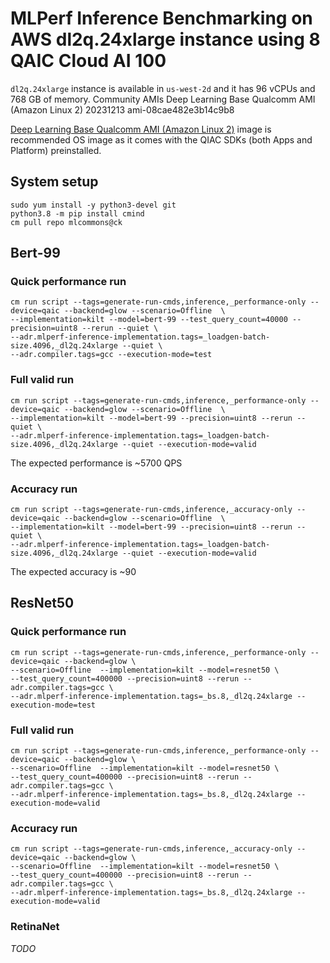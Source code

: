 # MLPerf Inference Benchmarking on AWS dl2q.24xlarge instance using 8 QAIC Cloud AI 100

`dl2q.24xlarge` instance is available in `us-west-2d` and it has 96 vCPUs and 768 GB of memory. 
Community AMIs
Deep Learning Base Qualcomm AMI (Amazon Linux 2) 20231213
ami-08cae482e3b14c9b8

[Deep Learning Base Qualcomm AMI (Amazon Linux 2)](https://us-west-2.console.aws.amazon.com/ec2/v2/home?region=us-west-2#Images:visibility=public-images;imageId=ami-0287712deef96ecc6) image is recommended OS image as it comes with the QIAC SDKs (both Apps and Platform) preinstalled. 


## System setup
```
sudo yum install -y python3-devel git
python3.8 -m pip install cmind
cm pull repo mlcommons@ck
```
## Bert-99

### Quick performance run
```
cm run script --tags=generate-run-cmds,inference,_performance-only --device=qaic --backend=glow --scenario=Offline  \
--implementation=kilt --model=bert-99 --test_query_count=40000 --precision=uint8 --rerun --quiet \
--adr.mlperf-inference-implementation.tags=_loadgen-batch-size.4096,_dl2q.24xlarge --quiet \
--adr.compiler.tags=gcc --execution-mode=test
```

### Full valid run
```
cm run script --tags=generate-run-cmds,inference,_performance-only --device=qaic --backend=glow --scenario=Offline  \
--implementation=kilt --model=bert-99 --precision=uint8 --rerun --quiet \
--adr.mlperf-inference-implementation.tags=_loadgen-batch-size.4096,_dl2q.24xlarge --quiet --execution-mode=valid
```

The expected performance is ~5700 QPS

### Accuracy run
```
cm run script --tags=generate-run-cmds,inference,_accuracy-only --device=qaic --backend=glow --scenario=Offline  \
--implementation=kilt --model=bert-99 --precision=uint8 --rerun --quiet \
--adr.mlperf-inference-implementation.tags=_loadgen-batch-size.4096,_dl2q.24xlarge --quiet --execution-mode=valid
```

The expected accuracy is ~90


## ResNet50

### Quick performance run

```
cm run script --tags=generate-run-cmds,inference,_performance-only --device=qaic --backend=glow \
--scenario=Offline  --implementation=kilt --model=resnet50 \
--test_query_count=400000 --precision=uint8 --rerun --adr.compiler.tags=gcc \
--adr.mlperf-inference-implementation.tags=_bs.8,_dl2q.24xlarge --execution-mode=test
```

### Full valid run


```
cm run script --tags=generate-run-cmds,inference,_performance-only --device=qaic --backend=glow \
--scenario=Offline  --implementation=kilt --model=resnet50 \
--test_query_count=400000 --precision=uint8 --rerun --adr.compiler.tags=gcc \
--adr.mlperf-inference-implementation.tags=_bs.8,_dl2q.24xlarge --execution-mode=valid
```

### Accuracy run

```
cm run script --tags=generate-run-cmds,inference,_accuracy-only --device=qaic --backend=glow \
--scenario=Offline  --implementation=kilt --model=resnet50 \
--test_query_count=400000 --precision=uint8 --rerun --adr.compiler.tags=gcc \
--adr.mlperf-inference-implementation.tags=_bs.8,_dl2q.24xlarge --execution-mode=valid
```
### RetinaNet

*TODO*
